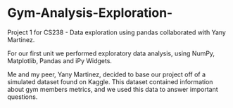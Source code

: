 # Gym-Analysis-Exploration-
Project 1 for CS238 - Data exploration using pandas collaborated with Yany Martinez.

For our first unit we performed exploratory data analysis, using NumPy, Matplotlib, Pandas and iPy Widgets.

Me and my peer, Yany Martinez, decided to base our project off of a simulated dataset found on Kaggle. This dataset contained information about gym members metrics, and we used this data to answer important questions.


